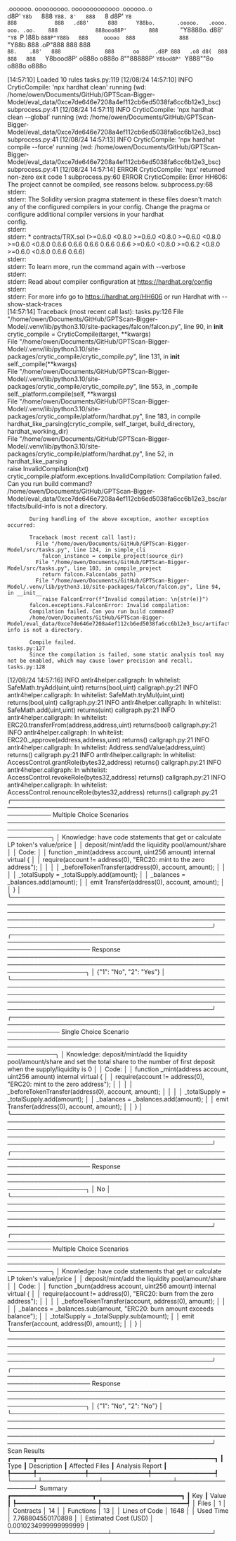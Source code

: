 

  .oooooo.    ooooooooo.   ooooooooooooo  .oooooo..o                                 
 d8P'  `Y8b   `888   `Y88. 8'   888   `8 d8P'    `Y8                                 
888            888   .d88'      888      Y88bo.       .ooooo.   .oooo.   ooo. .oo.   
888            888ooo88P'       888       `"Y8888o.  d88' `"Y8 `P  )88b  `888P"Y88b  
888     ooooo  888              888           `"Y88b 888        .oP"888   888   888  
`88.    .88'   888              888      oo     .d8P 888   .o8 d8(  888   888   888  
 `Y8bood8P'   o888o            o888o     8""88888P'  `Y8bod8P' `Y888""8o o888o o888o                                                        


                                                                   

[14:57:10] Loaded 10 rules                                                                                                                                                                                                                  tasks.py:119
[12/08/24 14:57:10] INFO     CryticCompile: 'npx hardhat clean' running (wd: /home/owen/Documents/GitHub/GPTScan-Bigger-Model/eval_data/0xce7de646e7208a4ef112cb6ed5038fa6cc6b12e3_bsc)                                                 subprocess.py:41
[12/08/24 14:57:11] INFO     CryticCompile: 'npx hardhat clean --global' running (wd: /home/owen/Documents/GitHub/GPTScan-Bigger-Model/eval_data/0xce7de646e7208a4ef112cb6ed5038fa6cc6b12e3_bsc)                                        subprocess.py:41
[12/08/24 14:57:13] INFO     CryticCompile: 'npx hardhat compile --force' running (wd: /home/owen/Documents/GitHub/GPTScan-Bigger-Model/eval_data/0xce7de646e7208a4ef112cb6ed5038fa6cc6b12e3_bsc)                                       subprocess.py:41
[12/08/24 14:57:14] ERROR    CryticCompile: 'npx' returned non-zero exit code 1                                                                                                                                                         subprocess.py:60
                    ERROR    CryticCompile: Error HH606: The project cannot be compiled, see reasons below.                                                                                                                             subprocess.py:68
                             stderr:                                                                                                                                                                                                                    
                             stderr: The Solidity version pragma statement in these files doesn't match any of the configured compilers in your config. Change the pragma or configure additional compiler versions in your hardhat                     
                             config.                                                                                                                                                                                                                    
                             stderr:                                                                                                                                                                                                                    
                             stderr:   * contracts/TRX.sol (>=0.6.0 <0.8.0 >=0.6.0 <0.8.0 >=0.6.0 <0.8.0 >=0.6.0 <0.8.0 0.6.6 0.6.6 0.6.6 0.6.6 0.6.6 >=0.6.0 <0.8.0 >=0.6.2 <0.8.0 >=0.6.0 <0.8.0 0.6.6 0.6.6)                                         
                             stderr:                                                                                                                                                                                                                    
                             stderr: To learn more, run the command again with --verbose                                                                                                                                                                
                             stderr:                                                                                                                                                                                                                    
                             stderr: Read about compiler configuration at https://hardhat.org/config                                                                                                                                                    
                             stderr:                                                                                                                                                                                                                    
                             stderr: For more info go to https://hardhat.org/HH606 or run Hardhat with --show-stack-traces                                                                                                                              
[14:57:14] Traceback (most recent call last):                                                                                                                                                                                               tasks.py:126
             File "/home/owen/Documents/GitHub/GPTScan-Bigger-Model/.venv/lib/python3.10/site-packages/falcon/falcon.py", line 90, in __init__                                                                                                          
               crytic_compile = CryticCompile(target, **kwargs)                                                                                                                                                                                         
             File "/home/owen/Documents/GitHub/GPTScan-Bigger-Model/.venv/lib/python3.10/site-packages/crytic_compile/crytic_compile.py", line 131, in __init__                                                                                         
               self._compile(**kwargs)                                                                                                                                                                                                                  
             File "/home/owen/Documents/GitHub/GPTScan-Bigger-Model/.venv/lib/python3.10/site-packages/crytic_compile/crytic_compile.py", line 553, in _compile                                                                                         
               self._platform.compile(self, **kwargs)                                                                                                                                                                                                   
             File "/home/owen/Documents/GitHub/GPTScan-Bigger-Model/.venv/lib/python3.10/site-packages/crytic_compile/platform/hardhat.py", line 183, in compile                                                                                        
               hardhat_like_parsing(crytic_compile, self._target, build_directory, hardhat_working_dir)                                                                                                                                                 
             File "/home/owen/Documents/GitHub/GPTScan-Bigger-Model/.venv/lib/python3.10/site-packages/crytic_compile/platform/hardhat.py", line 52, in hardhat_like_parsing                                                                            
               raise InvalidCompilation(txt)                                                                                                                                                                                                            
           crytic_compile.platform.exceptions.InvalidCompilation: Compilation failed. Can you run build command?                                                                                                                                        
           /home/owen/Documents/GitHub/GPTScan-Bigger-Model/eval_data/0xce7de646e7208a4ef112cb6ed5038fa6cc6b12e3_bsc/artifacts/build-info is not a directory.                                                                                           
                                                                                                                                                                                                                                                        
           During handling of the above exception, another exception occurred:                                                                                                                                                                          
                                                                                                                                                                                                                                                        
           Traceback (most recent call last):                                                                                                                                                                                                           
             File "/home/owen/Documents/GitHub/GPTScan-Bigger-Model/src/tasks.py", line 124, in simple_cli                                                                                                                                              
               falcon_instance = compile_project(source_dir)                                                                                                                                                                                            
             File "/home/owen/Documents/GitHub/GPTScan-Bigger-Model/src/tasks.py", line 103, in compile_project                                                                                                                                         
               return falcon.Falcon(abs_path)                                                                                                                                                                                                           
             File "/home/owen/Documents/GitHub/GPTScan-Bigger-Model/.venv/lib/python3.10/site-packages/falcon/falcon.py", line 94, in __init__                                                                                                          
               raise FalconError(f"Invalid compilation: \n{str(e)}")                                                                                                                                                                                    
           falcon.exceptions.FalconError: Invalid compilation:                                                                                                                                                                                          
           Compilation failed. Can you run build command?                                                                                                                                                                                               
           /home/owen/Documents/GitHub/GPTScan-Bigger-Model/eval_data/0xce7de646e7208a4ef112cb6ed5038fa6cc6b12e3_bsc/artifacts/build-info is not a directory.                                                                                           
                                                                                                                                                                                                                                                        
           Compile failed.                                                                                                                                                                                                                  tasks.py:127
           Since the compilation is failed, some static analysis tool may not be enabled, which may cause lower precision and recall.                                                                                                       tasks.py:128
[12/08/24 14:57:16] INFO     antlr4helper.callgraph: In whitelist: SafeMath.tryAdd(uint,uint) returns(bool,uint)                                                                                                                         callgraph.py:21
                    INFO     antlr4helper.callgraph: In whitelist: SafeMath.tryMul(uint,uint) returns(bool,uint)                                                                                                                         callgraph.py:21
                    INFO     antlr4helper.callgraph: In whitelist: SafeMath.add(uint,uint) returns(uint)                                                                                                                                 callgraph.py:21
                    INFO     antlr4helper.callgraph: In whitelist: ERC20.transferFrom(address,address,uint) returns(bool)                                                                                                                callgraph.py:21
                    INFO     antlr4helper.callgraph: In whitelist: ERC20._approve(address,address,uint) returns()                                                                                                                        callgraph.py:21
                    INFO     antlr4helper.callgraph: In whitelist: Address.sendValue(address,uint) returns()                                                                                                                             callgraph.py:21
                    INFO     antlr4helper.callgraph: In whitelist: AccessControl.grantRole(bytes32,address) returns()                                                                                                                    callgraph.py:21
                    INFO     antlr4helper.callgraph: In whitelist: AccessControl.revokeRole(bytes32,address) returns()                                                                                                                   callgraph.py:21
                    INFO     antlr4helper.callgraph: In whitelist: AccessControl.renounceRole(bytes32,address) returns()                                                                                                                 callgraph.py:21
╭───────────────────────────────────────────────────────────────────────────────────────────────────────────── Multiple Choice Scenarios ──────────────────────────────────────────────────────────────────────────────────────────────────────────────╮
│ Knowledge: have code statements that get or calculate LP token's value/price                                                                                                                                                                         │
│ deposit/mint/add the liquidity pool/amount/share                                                                                                                                                                                                     │
│ Code:                                                                                                                                                                                                                                                │
│     function _mint(address account, uint256 amount) internal virtual {                                                                                                                                                                               │
│         require(account != address(0), "ERC20: mint to the zero address");                                                                                                                                                                           │
│                                                                                                                                                                                                                                                      │
│         _beforeTokenTransfer(address(0), account, amount);                                                                                                                                                                                           │
│                                                                                                                                                                                                                                                      │
│         _totalSupply = _totalSupply.add(amount);                                                                                                                                                                                                     │
│         _balances = _balances.add(amount);                                                                                                                                                                                                           │
│         emit Transfer(address(0), account, amount);                                                                                                                                                                                                  │
│     }                                                                                                                                                                                                                                                │
╰──────────────────────────────────────────────────────────────────────────────────────────────────────────────────────────────────────────────────────────────────────────────────────────────────────────────────────────────────────────────────────╯
╭────────────────────────────────────────────────────────────────────────────────────────────────────────────────────── Response ──────────────────────────────────────────────────────────────────────────────────────────────────────────────────────╮
│ {"1": "No", "2": "Yes"}                                                                                                                                                                                                                              │
╰──────────────────────────────────────────────────────────────────────────────────────────────────────────────────────────────────────────────────────────────────────────────────────────────────────────────────────────────────────────────────────╯
╭─────────────────────────────────────────────────────────────────────────────────────────────────────────────── Single Choice Scenario ───────────────────────────────────────────────────────────────────────────────────────────────────────────────╮
│ Knowledge: deposit/mint/add the liquidity pool/amount/share and set the total share to the number of first deposit when the supply/liquidity is 0                                                                                                    │
│ Code:                                                                                                                                                                                                                                                │
│     function _mint(address account, uint256 amount) internal virtual {                                                                                                                                                                               │
│         require(account != address(0), "ERC20: mint to the zero address");                                                                                                                                                                           │
│                                                                                                                                                                                                                                                      │
│         _beforeTokenTransfer(address(0), account, amount);                                                                                                                                                                                           │
│                                                                                                                                                                                                                                                      │
│         _totalSupply = _totalSupply.add(amount);                                                                                                                                                                                                     │
│         _balances = _balances.add(amount);                                                                                                                                                                                                           │
│         emit Transfer(address(0), account, amount);                                                                                                                                                                                                  │
│     }                                                                                                                                                                                                                                                │
╰──────────────────────────────────────────────────────────────────────────────────────────────────────────────────────────────────────────────────────────────────────────────────────────────────────────────────────────────────────────────────────╯
╭────────────────────────────────────────────────────────────────────────────────────────────────────────────────────── Response ──────────────────────────────────────────────────────────────────────────────────────────────────────────────────────╮
│ No                                                                                                                                                                                                                                                   │
╰──────────────────────────────────────────────────────────────────────────────────────────────────────────────────────────────────────────────────────────────────────────────────────────────────────────────────────────────────────────────────────╯
╭───────────────────────────────────────────────────────────────────────────────────────────────────────────── Multiple Choice Scenarios ──────────────────────────────────────────────────────────────────────────────────────────────────────────────╮
│ Knowledge: have code statements that get or calculate LP token's value/price                                                                                                                                                                         │
│ deposit/mint/add the liquidity pool/amount/share                                                                                                                                                                                                     │
│ Code:                                                                                                                                                                                                                                                │
│     function _burn(address account, uint256 amount) internal virtual {                                                                                                                                                                               │
│         require(account != address(0), "ERC20: burn from the zero address");                                                                                                                                                                         │
│                                                                                                                                                                                                                                                      │
│         _beforeTokenTransfer(account, address(0), amount);                                                                                                                                                                                           │
│                                                                                                                                                                                                                                                      │
│         _balances = _balances.sub(amount, "ERC20: burn amount exceeds balance");                                                                                                                                                                     │
│         _totalSupply = _totalSupply.sub(amount);                                                                                                                                                                                                     │
│         emit Transfer(account, address(0), amount);                                                                                                                                                                                                  │
│     }                                                                                                                                                                                                                                                │
╰──────────────────────────────────────────────────────────────────────────────────────────────────────────────────────────────────────────────────────────────────────────────────────────────────────────────────────────────────────────────────────╯
╭────────────────────────────────────────────────────────────────────────────────────────────────────────────────────── Response ──────────────────────────────────────────────────────────────────────────────────────────────────────────────────────╮
│ {"1": "No", "2": "No"}                                                                                                                                                                                                                               │
╰──────────────────────────────────────────────────────────────────────────────────────────────────────────────────────────────────────────────────────────────────────────────────────────────────────────────────────────────────────────────────────╯
                      Scan Results                       
┏━━━━━━┳━━━━━━━━━━━━━┳━━━━━━━━━━━━━━━━┳━━━━━━━━━━━━━━━━━┓
┃ Type ┃ Description ┃ Affected Files ┃ Analysis Report ┃
┡━━━━━━╇━━━━━━━━━━━━━╇━━━━━━━━━━━━━━━━╇━━━━━━━━━━━━━━━━━┩
└──────┴─────────────┴────────────────┴─────────────────┘
                    Summary                     
┏━━━━━━━━━━━━━━━━━━━━━━┳━━━━━━━━━━━━━━━━━━━━━━━┓
┃ Key                  ┃ Value                 ┃
┡━━━━━━━━━━━━━━━━━━━━━━╇━━━━━━━━━━━━━━━━━━━━━━━┩
│ Files                │ 1                     │
│ Contracts            │ 14                    │
│ Functions            │ 13                    │
│ Lines of Code        │ 1648                  │
│ Used Time            │ 7.768804550170898     │
│ Estimated Cost (USD) │ 0.0010234999999999999 │
└──────────────────────┴───────────────────────┘

